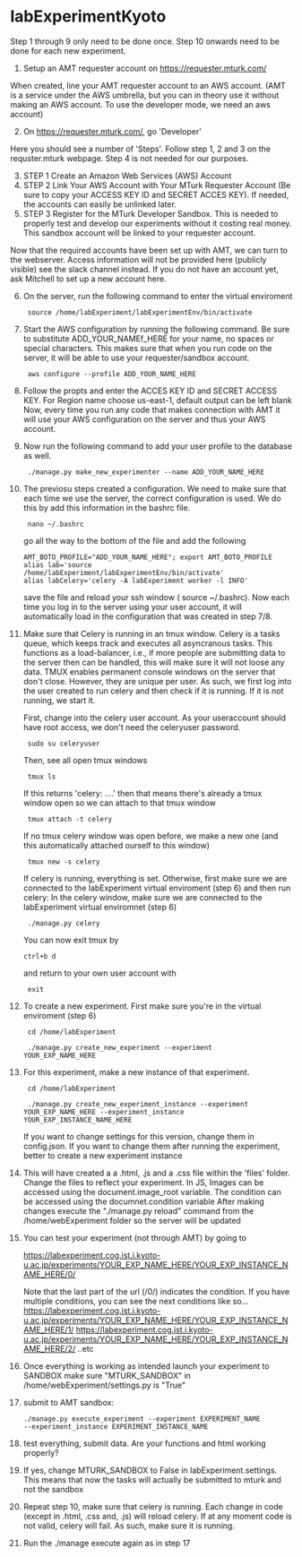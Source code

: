 # labExperimentKyoto

Step 1 through 9 only need to be done once. Step 10 onwards need to be done for each new experiment.

1) Setup an AMT requester account on https://requester.mturk.com/

When created, line your AMT requester account to an AWS account. (AMT is a service under the AWS umbrella, but you can in theory use it without 
making an AWS account. To use the developer mode, we need an aws account)

2) On https://requester.mturk.com/, go 'Developer' 

Here you should see a number of 'Steps'. Follow step 1, 2 and 3 on the requster.mturk webpage. Step 4 is not needed for our purposes.

3) STEP 1 Create an Amazon Web Services (AWS) Account
4) STEP 2 Link Your AWS Account with Your MTurk Requester Account (Be sure to copy your ACCESS KEY ID and SECRET ACCES KEY). If needed, the accounts can easily be unlinked later. 
5) STEP 3 Register for the MTurk Developer Sandbox. This is needed to properly test and develop our experiments without it costing real money. This sandbox account will be linked to your requester account.


Now that the required accounts have been set up with AMT, we can turn to the webserver. Access information will not be provided here (publicly visible) see the slack channel instead. If you do not have an account yet, ask Mitchell to set up a new account here. 

6) On the server, run the following command to enter the virtual enviroment

   	<code> source /home/labExperiment/labExperimentEnv/bin/activate </code>
	
7) Start the AWS configuration by running the following command. Be sure to substitute ADD_YOUR_NAMEf_HERE for your name, no spaces or special characters. This makes sure that when you run code on the server, it will be able to use your requester/sandbox account. 

   	<code> aws configure --profile ADD_YOUR_NAME_HERE </code>
	
8) Follow the propts and enter the ACCES KEY ID and SECRET ACCESS KEY. For Region name choose us-east-1, default output can be left blank
	Now, every time you run any code that makes connection with AMT it will use your AWS configuration on the server and thus your AWS account. 
	
9) Now run the following command to add your user profile to the database as well. 

	<code> ./manage.py make_new_experimenter --name ADD_YOUR_NAME_HERE </code>
	
10) The previosu steps created a configuration. We need to make sure that each time we use the server, the correct configuration is used. We do this by add this information in the bashrc file. 

	<code> nano ~/.bashrc  </code>
	
	go all the way to the bottom of the file and add the following
    
        AMT_BOTO_PROFILE="ADD_YOUR_NAME_HERE"; export AMT_BOTO_PROFILE
        alias lab='source /home/labExperiment/labExperimentEnv/bin/activate'
        alias labCelery='celery -A labExperiment worker -l INFO'

    save the file and reload your ssh window ( source ~/.bashrc). Now each time you log in to the server using your user account, it will automatically load in the configuration that was created in step 7/8. 

11) Make sure that Celery is running in an tmux window. Celery is a tasks queue, which keeps track and executes all asyncranous tasks. This functions as a load-balancer, i.e., if more people are submitting data to the server then can be handled, this will make sure it will not loose any data. TMUX enables permanent console windows on the server that don't close. However, they are unique per user. As such, we first log into the user created to run celery and then check if it is running. If it is not running, we start it. 

    	
	First, change into the celery user account. As your useraccount should have root access, we don't need the celeryuser password. 
	
    
    <code> sudo su celeryuser </code>
	
	Then, see all open tmux windows
        
   	<code> tmux ls </code>
   
   	If this returns 'celery: ....' then that means there's already a tmux window open so we can attach to that tmux window
                
   	<code> tmux attach -t celery</code>
   
   	If no tmux celery window was open before, we make a new one (and this automatically attached ourself to this window)
                        
   	<code> tmux new -s celery</code>
   
   	If celery is running, everything is set. Otherwise, first make sure we are connected to the labExperiment virtual enviroment (step 6) and then run celery:
	In the celery window, make sure we are connected to the labExperiment virtual enviromnet (step 6)
                        
   	<code> ./manage.py celery</code>
   
   	You can now exit tmux by 
                        
      <code>ctrl+b d</code>
      
      and return to your own user account with
      
     <code> exit </code>
   

12) To create a new experiment. First make sure you're in the virtual enviroment (step 6)
                                
      <code> cd /home/labExperiment</code>
                                
      <code> ./manage.py create_new_experiment --experiment YOUR_EXP_NAME_HERE</code>

13) For this experiment, make a new instance of that experiment.
                                        
      <code> cd /home/labExperiment</code>
                                        
      <code> ./manage.py create_new_experiment_instance --experiment YOUR_EXP_NAME_HERE --experiment_instance YOUR_EXP_INSTANCE_NAME_HERE </code>
	
      If you want to change settings for this version, change them in config.json. If you want to change them after running the experiment, better to create a new experiment instance

14) This will have created a a .html, .js and a .css file within the 'files' folder.
	Change the files to reflect your experiment. 
    In JS, Images can be accessed using the document.image_root variable. The condition can be accessed using the documnet.condition variable
	After making changes execute the "./manage.py reload" command from the /home/webExperiment folder so the server will be updated

15) You can test your experiment (not through AMT) by going to 

	https://labexperiment.cog.ist.i.kyoto-u.ac.jp/experiments/YOUR_EXP_NAME_HERE/YOUR_EXP_INSTANCE_NAME_HERE/0/
	
    Note that the last part of the url (/0/) indicates the condition. If you have multiple conditions, you can see the next conditions like so...
	https://labexperiment.cog.ist.i.kyoto-u.ac.jp/experiments/YOUR_EXP_NAME_HERE/YOUR_EXP_INSTANCE_NAME_HERE/1/
	https://labexperiment.cog.ist.i.kyoto-u.ac.jp/experiments/YOUR_EXP_NAME_HERE/YOUR_EXP_INSTANCE_NAME_HERE/2/ ..etc

    
16) Once everything is working as intended launch your experiment to SANDBOX
    make sure "MTURK_SANDBOX" in /home/webExperiment/settings.py is "True"

17) submit to AMT sandbox: 
                                            
      <code>./manage.py execute_experiment --experiment EXPERIMENT_NAME --experiment_instance EXPERIMENT_INSTANCE_NAME </code>
	


18) test everything, submit data. Are your functions and html working properly?

19) If yes, change  MTURK_SANDBOX to False in labExperiment.settings. This means that now the tasks will actually be submitted to mturk and not the sandbox

20) Repeat step 10, make sure that celery is running. Each change in code (except in .html, .css and, .js) will reload celery. If at any moment code is not valid, celery will fail. As such, make sure it is running. 

21) Run the ./manage execute again as in step 17
